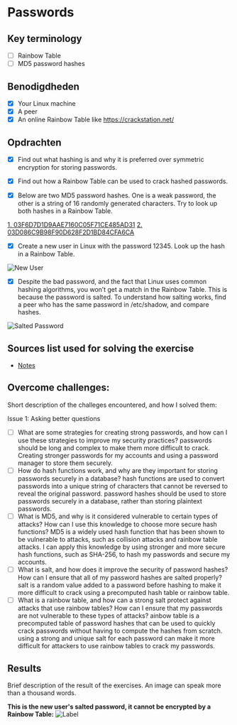 # Passwords

## Key terminology

- [ ] Rainbow Table
- [ ] MD5 password hashes

## Benodigdheden

- [x] Your Linux machine
- [x] A peer
- [x] An online Rainbow Table like https://crackstation.net/

## Opdrachten

- [x] Find out what hashing is and why it is preferred over symmetric encryption for storing passwords.

- [x] Find out how a Rainbow Table can be used to crack hashed passwords.

- [x] Below are two MD5 password hashes. One is a weak password, the other is a string of 16 randomly generated characters. Try to look up both hashes in a Rainbow Table.

[1. 03F6D7D1D9AAE7160C05F71CE485AD31](https://github.com/techgrounds/techgrounds-anj-dtmr/blob/main/00_includes/week-3-includes/sec-07-md5.png)
[2. 03D086C9B98F90D628F2D1BD84CFA6CA](https://github.com/techgrounds/techgrounds-anj-dtmr/blob/main/00_includes/week-3-includes/sec-07-md51.png)

- [x] Create a new user in Linux with the password 12345. Look up the hash in a Rainbow Table.

![New User](https://github.com/techgrounds/techgrounds-anj-dtmr/blob/main/00_includes/week-3-includes/sec-07-new.png)

- [x] Despite the bad password, and the fact that Linux uses common hashing algorithms, you won’t get a match in the Rainbow Table. This is because the password is salted. To understand how salting works, find a peer who has the same password in /etc/shadow, and compare hashes.

![Salted Password](https://github.com/techgrounds/techgrounds-anj-dtmr/blob/main/00_includes/week-3-includes/sec-07-pass.png)

## Sources list used for solving the exercise

- [Notes](https://docs.google.com/document/d/1VThJ-ab-pm3doub9Y_zXVP-i7jSp5PMd/edit?usp=share_link&ouid=107074379260818287409&rtpof=true&sd=true)

## Overcome challenges:

Short description of the challeges encountered, and how I solved them:

Issue 1: Asking better questions

- [ ] What are some strategies for creating strong passwords, and how can I use these strategies to improve my security practices? passwords should be long and complex to make them more difficult to crack. Creating stronger passwords for my accounts and using a password manager to store them securely.
- [ ] How do hash functions work, and why are they important for storing passwords securely in a database? hash functions are used to convert passwords into a unique string of characters that cannot be reversed to reveal the original password. password hashes should be used to store passwords securely in a database, rather than storing plaintext passwords.
- [ ] What is MD5, and why is it considered vulnerable to certain types of attacks? How can I use this knowledge to choose more secure hash functions? MD5 is a widely used hash function that has been shown to be vulnerable to attacks, such as collision attacks and rainbow table attacks. I can apply this knowledge by using stronger and more secure hash functions, such as SHA-256, to hash my passwords and secure my accounts.
- [ ] What is salt, and how does it improve the security of password hashes? How can I ensure that all of my password hashes are salted properly? salt is a random value added to a password before hashing to make it more difficult to crack using a precomputed hash table or rainbow table.
- [ ] What is a rainbow table, and how can a strong salt protect against attacks that use rainbow tables? How can I ensure that my passwords are not vulnerable to these types of attacks? ainbow table is a precomputed table of password hashes that can be used to quickly crack passwords without having to compute the hashes from scratch. using a strong and unique salt for each password can make it more difficult for attackers to use rainbow tables to crack my passwords.

## Results

Brief description of the result of the exercises. An image can speak more than a thousand words.

**This is the new user's salted password, it cannot be encrypted by a Rainbow Table:**
![Label](https://github.com/techgrounds/techgrounds-anj-dtmr/blob/main/00_includes/week-3-includes/sec-07-salt.png)
